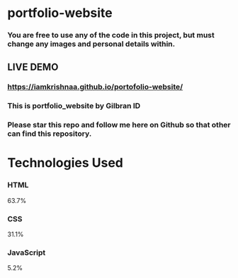 # portfolio-website
### You are free to use any of the code in this project, but must change any images and personal details within.
## LIVE DEMO
### https://iamkrishnaa.github.io/portofolio-website/
### This is portfolio_website by Gilbran ID
### Please star this repo and follow me here on Github so that other can find this repository.

# Technologies Used

### HTML
63.7%
 
### CSS
31.1%
 
### JavaScript
5.2%
